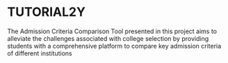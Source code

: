 # TUTORIAL2Y
The Admission Criteria Comparison Tool presented in this project aims to alleviate the challenges associated with college selection by providing students with a comprehensive platform to compare key admission criteria of different institutions
